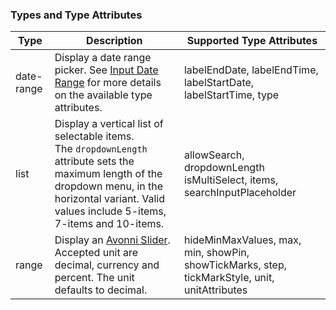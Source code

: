 ### Types and Type Attributes

| **Type**   | **Description**                                                                                                                                                                                              | **Supported Type Attributes**                                                                 |
| ---------- | ------------------------------------------------------------------------------------------------------------------------------------------------------------------------------------------------------------ | --------------------------------------------------------------------------------------------- |
| date-range | Display a date range picker. See <a href="/components/input-date-range">Input Date Range</a> for more details on the available type attributes.                                                              | labelEndDate, labelEndTime, labelStartDate, labelStartTime, type                              |
| list       | Display a vertical list of selectable items.</br>The `dropdownLength` attribute sets the maximum length of the dropdown menu, in the horizontal variant. Valid values include 5-items, 7-items and 10-items. | allowSearch, dropdownLength isMultiSelect, items, searchInputPlaceholder                      |
| range      | Display an <a href="/components/slider">Avonni Slider</a>. </br>Accepted unit are decimal, currency and percent. The unit defaults to decimal.                                                               | hideMinMaxValues, max, min, showPin, showTickMarks, step, tickMarkStyle, unit, unitAttributes |
